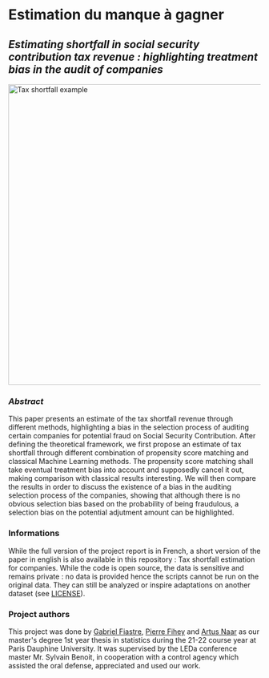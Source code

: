 # Estimation du manque à gagner
## *Estimating shortfall in social security contribution tax revenue : highlighting treatment bias in the audit of companies*


<img width="600" alt="Tax shortfall example" src="https://user-images.githubusercontent.com/88781950/223114087-dd3c0880-987f-476f-973f-4d3e8e871291.png">


### *Abstract*
This paper presents an estimate of the tax shortfall revenue through different methods, highlighting a bias in the selection process of auditing certain companies for potential fraud on Social Security Contribution. After defining the theoretical framework, we first propose an estimate of tax shortfall through different combination of propensity score matching and classical Machine Learning methods. The propensity score matching shall take eventual treatment bias into account and supposedly cancel it out, making comparison with classical results interesting. We will then compare the results in order to discuss the existence of a bias in the auditing selection process of the companies, showing that although there is no obvious selection bias based on the probability of being fraudulous, a selection bias on the potential adjutment amount can be highlighted.


### Informations
While the full version of the project report is in French, a short version of the paper in english is also available in this repository : Tax shortfall estimation for companies.
While the code is open source, the data is sensitive and remains private : no data is provided hence the scripts cannot be run on the original data. They can still be analyzed or inspire adaptations on another dataset (see [LICENSE](https://gabriel-fiastre.mit-license.org)). 


### Project authors
This project was done by [Gabriel Fiastre](https://www.linkedin.com/in/gabriel-fiastre-4b5085184/), [Pierre Fihey](https://www.linkedin.com/in/pierre-fihey-9524671a1/) and [Artus Naar](https://www.linkedin.com/in/artus-naar-526354201/) as our master's degree 1st year thesis in statistics during the 21-22 course year at Paris Dauphine University. It was supervised by the LEDa conference master Mr. Sylvain Benoit, in cooperation with a control agency which assisted the oral defense, appreciated and used our work.
